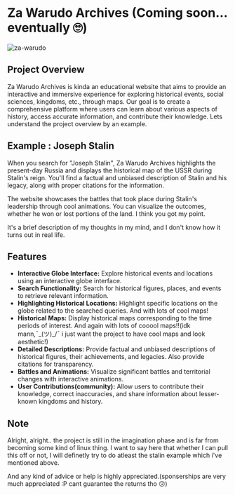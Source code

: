 # Za Warudo Archives (Coming soon... eventually 🙄)

![za-warudo](https://github.com/za-warudo-archives/.github/assets/91820515/5c1f0e4b-3731-49cb-92b9-eb95893e84ca)


## Project Overview
Za Warudo Archives is kinda an educational website that aims to provide an interactive and immersive experience for exploring historical events, social sciences, kingdoms, etc., through maps. Our goal is to create a comprehensive platform where users can learn about various aspects of history, access accurate information, and contribute their knowledge. Lets understand the project overview by an example.
## Example : Joseph Stalin

When you search for "Joseph Stalin", Za Warudo Archives highlights the present-day Russia and displays the historical map of the USSR during Stalin's reign. You'll find a factual and unbiased description of Stalin and his legacy, along with proper citations for the information.

The website showcases the battles that took place during Stalin's leadership through cool animations. You can visualize the outcomes, whether he won or lost portions of the land. I think you got my point.

It's a brief description of my thoughts in my mind, and I don't know how it turns out in real life.

## Features
- **Interactive Globe Interface:** Explore historical events and locations using an interactive globe interface.
- **Search Functionality:** Search for historical figures, places, and events to retrieve relevant information.
- **Highlighting Historical Locations:** Highlight specific locations on the globe related to the searched queries. And with lots of cool maps!
- **Historical Maps:** Display historical maps corresponding to the time periods of interest. And again with lots of cooool maps!!(idk mann,¯\_(ツ)_/¯ i just want the project to have cool maps and look aesthetic!)
- **Detailed Descriptions:** Provide factual and unbiased descriptions of historical figures, their achievements, and legacies. Also provide citations for transparency.
- **Battles and Animations:** Visualize significant battles and territorial changes with interactive animations.
- **User Contributions(community):** Allow users to contribute their knowledge, correct inaccuracies, and share information about lesser-known kingdoms and history.

## Note
Alright, alright.. the project is still in the imagination phase and is far from becoming some kind of linux thing. I want to say here that whether I can pull this off or not, I will definetly try to do atleast the stalin example which i've mentioned above.

And any kind of advice or help is highly appreciated.(sponserships are very much appreciated :P cant guarantee the returns tho 😗)
